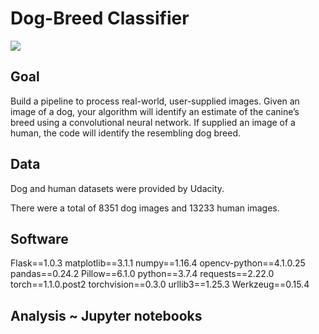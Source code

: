 # Dog-Breed Classifier

![](https://media.giphy.com/media/iH8C4Jou3rbS5TY4Xl/giphy.gif)

## Goal

Build a pipeline to process real-world, user-supplied images. Given an image of a dog, your algorithm will identify an estimate of the canine’s breed using a convolutional neural network. If supplied an image of a human, the code will identify the resembling dog breed.

## Data

Dog and human datasets were provided by Udacity. 

There were a total of 8351 dog images and 13233 human images.

## Software 

Flask==1.0.3
matplotlib==3.1.1
numpy==1.16.4
opencv-python==4.1.0.25
pandas==0.24.2
Pillow==6.1.0
python==3.7.4
requests==2.22.0
torch==1.1.0.post2
torchvision==0.3.0
urllib3==1.25.3
Werkzeug==0.15.4

## Analysis ~ Jupyter notebooks

